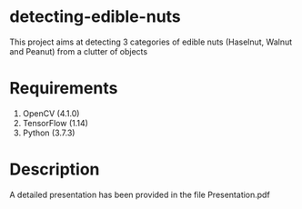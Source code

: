 # detecting-edible-nuts
This project aims at detecting 3 categories of edible nuts (Haselnut, Walnut and Peanut) from a clutter of objects 

# Requirements
1. OpenCV (4.1.0)
2. TensorFlow (1.14) 
3. Python (3.7.3)

# Description

A detailed presentation has been provided in the file Presentation.pdf  
